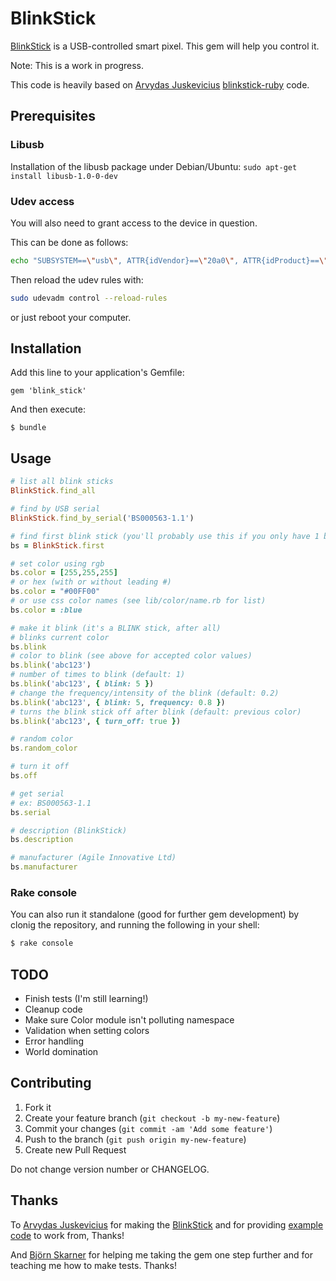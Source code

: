 # BlinkStick

[BlinkStick](http://blinkstick.com) is a USB-controlled smart pixel. This gem will help you control it.

Note: This is a work in progress.

This code is heavily based on [Arvydas Juskevicius](https://github.com/arvydas/) [blinkstick-ruby](https://github.com/arvydas/blinkstick-ruby) code.

## Prerequisites

### Libusb
Installation of the libusb package under Debian/Ubuntu:
`sudo apt-get install libusb-1.0-0-dev`

### Udev access
You will also need to grant access to the device in question.

This can be done as follows:

```sh
echo "SUBSYSTEM==\"usb\", ATTR{idVendor}==\"20a0\", ATTR{idProduct}==\"41e5\", MODE:=\"0666\"" | sudo tee /etc/udev/rules.d/85-blinkstick.rules
```

Then reload the udev rules with:

```sh
sudo udevadm control --reload-rules
```

or just reboot your computer.

## Installation

Add this line to your application's Gemfile:

    gem 'blink_stick'

And then execute:

    $ bundle

## Usage

```ruby
# list all blink sticks
BlinkStick.find_all

# find by USB serial
BlinkStick.find_by_serial('BS000563-1.1')

# find first blink stick (you'll probably use this if you only have 1 blink stick connected)
bs = BlinkStick.first

# set color using rgb
bs.color = [255,255,255]
# or hex (with or without leading #)
bs.color = "#00FF00"
# or use css color names (see lib/color/name.rb for list)
bs.color = :blue

# make it blink (it's a BLINK stick, after all)
# blinks current color
bs.blink
# color to blink (see above for accepted color values)
bs.blink('abc123')
# number of times to blink (default: 1)
bs.blink('abc123', { blink: 5 })
# change the frequency/intensity of the blink (default: 0.2)
bs.blink('abc123', { blink: 5, frequency: 0.8 })
# turns the blink stick off after blink (default: previous color)
bs.blink('abc123', { turn_off: true })

# random color
bs.random_color

# turn it off
bs.off

# get serial
# ex: BS000563-1.1
bs.serial

# description (BlinkStick)
bs.description

# manufacturer (Agile Innovative Ltd)
bs.manufacturer
```

### Rake console

You can also run it standalone (good for further gem development) by clonig the repository, and running the following in your shell:

```sh
$ rake console
```


## TODO

- Finish tests (I'm still learning!)
- Cleanup code
- Make sure Color module isn't polluting namespace
- Validation when setting colors
- Error handling
- World domination

## Contributing

1. Fork it
2. Create your feature branch (`git checkout -b my-new-feature`)
3. Commit your changes (`git commit -am 'Add some feature'`)
4. Push to the branch (`git push origin my-new-feature`)
5. Create new Pull Request

Do not change version number or CHANGELOG.

## Thanks

To [Arvydas Juskevicius](https://github.com/arvydas/) for making the [BlinkStick](http://blinkstick.com) and for providing [example code](https://github.com/arvydas/blinkstick-ruby/) to work from, Thanks!

And [Björn Skarner](https://github.com/bjoska/) for helping me taking the gem one step further and for teaching me how to make tests. Thanks!
